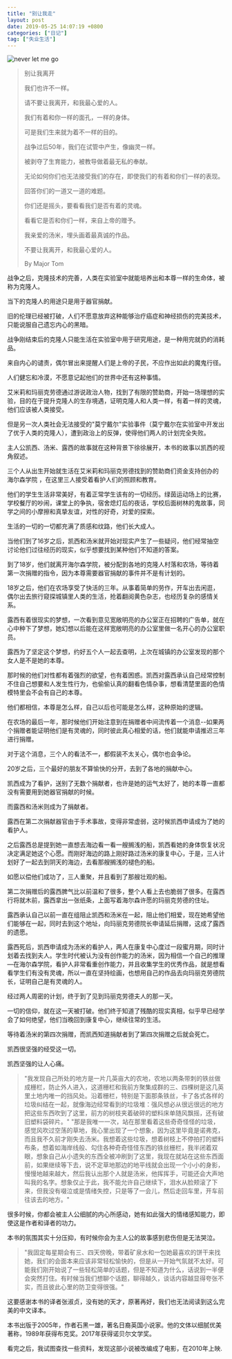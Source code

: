 ```yaml
---
title: "别让我走"
layout: post
date: 2019-05-25 14:07:19 +0800
categories: ["日记"]
tag: ["失业生活"]
---
```


![never let me go](http://3.bp.blogspot.com/-s7QIZdJeeic/TkJWzRFTazI/AAAAAAAACjs/FlndNI7ogw8/s1600/never-let-me-go-still.jpg)

>别让我离开
>
>我们也许不一样。
>
>请不要让我离开，和我最心爱的人。
>
>我们有着和你一样的面孔，一样的身体。
>
>可是我们生来就为着不一样的目的。
>
>战争过后50年，我们在试管中产生，像幽灵一样。
>
>被剥夺了生育能力，被教导做着最无私的奉献。
>
>无论如何你们也无法接受我们的存在，即使我们的有着和你们一样的表现。
>
>回答你们的一道又一道的难题。
>
>你们还是摇头，要看看我们是否有着的灵魂。
>
>看看它是否和你们一样，来自上帝的赠予。
>
>我亲爱的汤米，埋头画着最真诚的作品。
>
>不要让我离开，和我最心爱的人。
>
>By Major Tom

战争之后，克隆技术的完善，人类在实验室中就能培养出和本尊一样的生命体，被称为克隆人。

当下的克隆人的用途只是用于器官捐献。

旧的伦理已经被打破，人们不愿意放弃这种能够治疗癌症和神经损伤的完美技术，只能说服自己遗忘内心的黑暗。

战争刚结束后的克隆人只能生活在实验室中用于研究用途，是一种用完就扔的消耗品。

来自内心的谴责，偶尔冒出来提醒人们是上帝的子民，不应作出如此的魔鬼行径。

人们健忘和冷漠，不愿意记起他们的世界中还有这种事情。

艾米莉和玛丽克劳德通过游说政治人物，找到了有限的赞助商，开始一场理想的实验，目的在于提升克隆人的生存境遇，证明克隆人和人类一样，有着一样的灵魂，他们应该被人类接受。

但是另一次人类社会无法接受的"莫宁戴尔"实验事件（莫宁戴尔在实验室中开发出了优于人类的克隆人），遭到政治上的反弹，使得他们两人的计划完全失败。

主人公凯西、汤米、露西的故事就在这种背景下徐徐展开，本书的故事以凯西的视角叙述。

三个人从出生开始就生活在艾米莉和玛丽克劳德找到的赞助商们资金支持创办的 海尔森学院 ，在这里三人接受着看护人们的照顾和教育。

他们的学生生活非常美好，有着正常学生该有的一切经历。绿茵运动场上的比赛，学校餐厅的吵闹，课堂上的争执，宿舍熄灯后的夜话，学校后面树林的鬼故事，同学之间的小摩擦和真挚友谊，对性的好奇，对爱的探索。

生活的一切的一切都充满了质感和纹路，他们长大成人。

当他们到了16岁之后，凯西和汤米就开始对现实产生了一些疑问，他们经常抽空讨论他们过往经历的现实，似乎想要找到某种他们不知道的答案。

到了18岁，他们就离开海尔森学院，被分配到各地的克隆人村落和农场，等待着第一次捐赠的指令，因为本尊需要器官捐献的事件并不是有计划的。

18岁之后，他们在农场享受了快活的三年。从事着简单的劳作，开车出去闲逛，偶尔出去旅行窥探城镇里人类的生活，抢着翻阅黄色杂志，也经历复杂的感情关系。

露西有着很现实的梦想，一次看到意见宽敞明亮的办公室正在招聘的广告单，就在心中种下了梦想，她幻想以后能在这样宽敞明亮的办公室里做一名开心的办公室职员。

露西为了坚定这个梦想，约好五个人一起去查明，上次在城镇的办公室发现的那个女人是不是她的本尊。

那时候的他们对性都有着强烈的欲望，也有着困惑。凯西对露西承认自己经常控制不住自己想要和人发生性行为，也偷偷认真的翻看色情杂事，想看清楚里面的色情模特里会不会有自己的本尊。

他们都相信，本尊是怎么样，自己以后也可能是怎么样，这种原始的逻辑。

在农场的最后一年，那时候他们开始注意到在捐赠者中间流传着一个消息--如果两个捐赠者能证明他们是有灵魂的，同时彼此真心相爱的话，他们就能申请推迟三年进行捐赠。

对于这个消息，三个人的看法不一，都假装不太关心，偶尔也会争论。

20岁之后，三个最好的朋友不算愉快的分开，去到了各地的捐献中心。

凯西成为了看护，送别了无数个捐献者，也许是她的运气太好了，她的本尊一直都没有需要用到她器官捐献的时候。

而露西和汤米则成为了捐献者。

露西在第二次捐献器官由于手术事故，变得非常虚弱，这时候凯西申请成为了她的看护人。

之后露西总是提到她一直想去海边看一看一艘搁浅的船，凯西看她的身体恢复状况决定满足她这个心愿。而刚好海边的路上刚好路过汤米的康复中心，于是，三人计划好了一起去到阴天的海边，去看那艘搁浅的褪色的船。

如愿以偿他们成功了，三人重聚，并且看到了那艘壮观的船。

第二次捐赠后的露西脾气比以前温和了很多，整个人看上去也脆弱了很多。在露西行将就木前，露西拿出一张纸条，上面写着海尔森许愿的玛丽克劳德的住址。

露西承认自己以前一直在组阻止凯西和汤米在一起，阻止他们相爱，现在她希望他们能够在一起，同时去到这个地址，向玛丽克劳德院长申请延后捐赠，这成了露西的遗愿。

露西死后，凯西申请成为汤米的看护人，两人在康复中心度过一段蜜月期，同时计划着去找到夫人。学生时代被认为没有创作能力的汤米，因为相信一个自己的推理—在海尔森学院，看护人非常看重创作能力，并且收集学生的优秀作品，就是想看看学生们有没有灵魂，所以一直在坚持绘画，也想用自己的作品去向玛丽克劳德院长，证明自己是有灵魂的人。

经过两人周密的计划，终于到了见到玛丽克劳德夫人的那一天。

一切的信仰，就在这一天被打破。他们终于知道了残酷的现实真相，似乎早已经学会了如何绝望，他们当晚回到康复中心，继续往常的生活。

等待着汤米的第四次捐赠，而凯西知道捐献者到了第四次捐赠之后就会死亡。

凯西很坚强的经受这一切。

凯西坚强的让人心痛。

>"我发现自己所处的地方是一片几英亩大的农地，农地以两条带刺的铁丝做成栅栏，防止外人进入，这道栅栏和我前方聚集成群的三、四棵树是这几英里土地内唯一的挡风处。沿着栅栏，特别是下面那条铁丝，卡了各式各样的垃圾纠结在一起，就像海边经常看到的垃圾堆：强风想必从很远很远的地方把这些东西吹到了这里，前方的树枝夹着破碎的塑料床单随风飘摇，还有破旧塑料袋碎片。"
>"那是我唯一一次，站在那里看着这些奇奇怪怪的垃圾，感觉风吹过空荡的草地，我心里出现了一个想象，因为这里毕竟是诺弗克，而且我不久前才刚失去汤米。我想着这些垃圾，想着树枝上不停拍打的塑料布条，想着如海岸线般、勾住各种奇奇怪怪东西的铁丝栅栏，我半闭着双眼，想象自己从小遗失的东西全被冲刷到了这里，我现在就站在这些东西面前，如果继续等下去，说不定草地那边的地平线就会出现一个小小的身影，慢慢地越来越大，然后我认出那个人就是汤米，他挥挥手，可能还会大声地叫我的名字。想象仅止于此，我不能允许自己继续下，泪水从脸颊滚了下来，但我没有啜泣或是情绪失控，只是等了一会儿，然后走回车里，开车前往该去的地方。"

很多时候，你都会被主人公细腻的内心所感动，她有如此强大的情绪感知能力，即使这是作者和译者的功力。

本书的氛围其实十分压抑，有时候你会为主人公的故事感到悲伤但是无法哭泣。

>"我固定每星期会有三、四天傍晚，带着矿泉水和一包她最喜欢的饼干来找她，我们的会面本来应该非常轻松愉快的，但是从一开始气氛就不太好。可能我们刚开始说了一些轻松简单的话题，但是不知道为什么，话说到一半便会突然打住。有时候当我们想聊个话题，聊得越久，谈话内容越显得夸张不实，而且彼此心里的防卫变得很强。"

这要感谢本书的译者张淑贞，没有她的天才，原著再好，我们也无法阅读到这么完美的中文译本。

本书出版于2005年，作者石黑一雄，著名日裔英国小说家。他的文体以细腻优美著称，1989年获得布克奖。2017年获得诺贝尔文学奖。

看完之后，我试图查找一些资料，发现这部小说被改编成了电影，在2010年上映.
